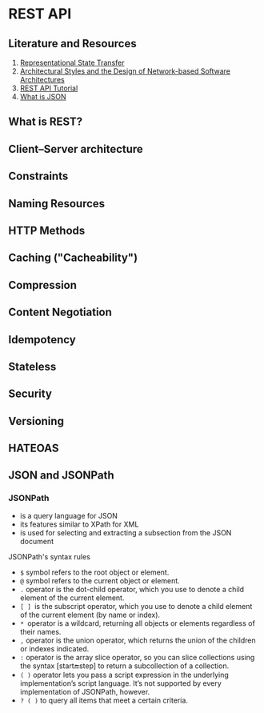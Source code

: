 # REST API

## Literature and Resources
 1. [Representational State Transfer](https://en.wikipedia.org/wiki/Representational_state_transfer)
 2. [Architectural Styles and the Design of Network-based Software Architectures](https://www.ics.uci.edu/~fielding/pubs/dissertation/top.htm)
 3. [REST API Tutorial](https://restfulapi.net/)
 4. [What is JSON](https://restfulapi.net/introduction-to-json/)

## What is REST?

## Client–Server architecture

## Constraints

## Naming Resources

## HTTP Methods

## Caching ("Cacheability")

## Compression

## Content Negotiation

## Idempotency

## Stateless

## Security

## Versioning

## HATEOAS

## JSON and JSONPath

### JSONPath
 - is a query language for JSON
 - its features similar to XPath for XML
 - is used for selecting and extracting a subsection from the JSON document

JSONPath's syntax rules
 - `$` symbol refers to the root object or element.
 - `@` symbol refers to the current object or element.
 - `.` operator is the dot-child operator, which you use to denote a child element of the current element.
 - `[ ] `is the subscript operator, which you use to denote a child element of the current element (by name or index).
 - `* `operator is a wildcard, returning all objects or elements regardless of their names.
 - `,` operator is the union operator, which returns the union of the children or indexes indicated.
 - `:` operator is the array slice operator, so you can slice collections using the syntax [start:end:step] to return a subcollection of a collection.
 - `( )` operator lets you pass a script expression in the underlying implementation’s script language. It’s not supported by every implementation of JSONPath, however.
 - `? ( )` to query all items that meet a certain criteria.